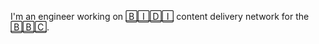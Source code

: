 I'm an engineer working on [🄱🄸🄳🄸](https://www.bbc.co.uk/blogs/internet/tags/media-distribution) content delivery network for the [🄱🄱🄲](https://bbc.co.uk/).
